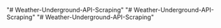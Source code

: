 "# Weather-Underground-API-Scraping" 
"# Weather-Underground-API-Scraping" 
"# Weather-Underground-API-Scraping" 
